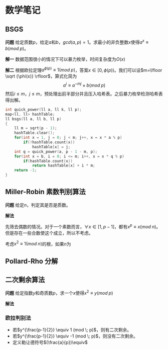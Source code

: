 # 数学笔记

## BSGS

**问题**		给定质数$p$，给定$a$和$b$，$gcd(a,p)=1$。求最小的非负整数$x$使得$a^x \equiv b (mod\;p)$。

**解一**		数据范围很小的情况下可以暴力枚举，时间复杂度为$O(x)$

**解二**		根据欧拉定理$a^{\phi(p)} \equiv 1(mod \; p)​$，答案$x \in [0,\phi(p))​$。我们可以设$m=\lfloor \sqrt {\phi(x)} \rfloor​$，算式化简为
$$
a^i\equiv a^{-mj} \times b(mod \; p)
$$
​		然后$i\leq m$，$j\leq m$，预处理出前半部分并且压入哈希表。之后暴力枚举检测哈希表得出解。

```cpp
int quick_power(ll a, ll k, ll p);
map<ll, ll> hashTable;
ll bsgs(ll a, ll b, ll p)
{
    ll m = sqrt(p - 1);
    hashTable.clear();
    for(int x = 1, j = 0; j < m; j++, x = x * a % p)
    	if(!hashTable.count(x))
    		hashTable[x] = j;
    int q = quick_power(a, p - 1 - m, p);
    for(int x = b, i = 0; i <= m; i++, x = x * q % p)
    	if(hashTable.count(x))
    		return hashTable[x] + i * m;
    return -1;
}
```

## Miller-Robin 素数判别算法

**问题**		给定$n​$，判定其是否是质数。

**解法**

先筛去偶数的情况。对于一个素数而言，$\forall x\in [1,p-1]$，都有$x^p \equiv x(mod\; n)$。但是存在一些合数使这个成立，所以不考虑。

考虑$x^2\equiv1(mod\; n)​$的根，如果$n​$为

## Pollard-Rho 分解

## 二次剩余算法

**问题**		给定指数$y$和奇质数$p$，求一个$x$使得$x^2\equiv y (mod \; p)$

**解法**

### 欧拉判别法

- 若$y^{\frac{p-1}{2}} \equiv 1 (mod \; p)​$，则有二次剩余。
- 若$y^{\frac{p-1}{2}} \equiv -1 (mod \; p)$，则没有二次剩余。
- 定义勒让德符号$(\frac{a}{p})\equiv$